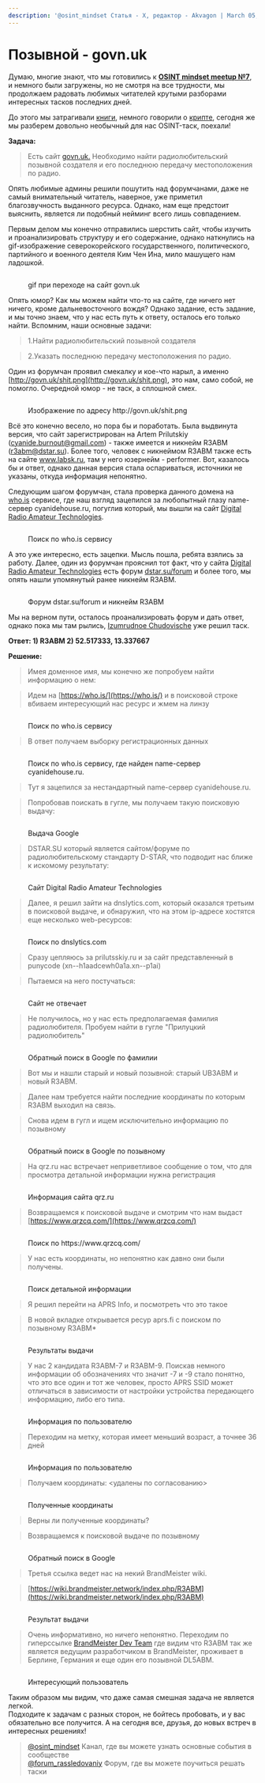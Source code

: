 ```yaml
---
description: '@osint_mindset Статья - X, редактор - Akvagon | March 05, 2023'
---
```


# Позывной - govn.uk

Думаю, многие знают, что мы готовились к [**OSINT mindset meetup №7**](https://t.me/osint\_mindset/211), и немного были загружены, но не смотря на все трудности, мы продолжаем радовать любимых читателей крутыми разборами интересных тасков последних дней.

До этого мы затрагивали [книги](https://osint-mindset.gitbook.io/cases/kogda-chitaesh-zapominai-oblozhku-or-osint-27), немного говорили о [крипте](https://osint-mindset.gitbook.io/cases/kriptu-v-massy), сегодня же мы разберем довольно необычный для нас OSINT-таск, поехали!

**Задача:**

> Есть сайт [govn.uk.](http://govn.uk/) Необходимо найти радиолюбительский позывной создателя и его последнюю передачу местоположения по радио.

Опять любимые админы решили пошутить над форумчанами, даже не самый внимательный читатель, наверное, уже приметил благозвучность выданного ресурса. Однако, нам еще предстоит выяснить, является ли подобный нейминг всего лишь совпадением.

Первым делом мы конечно отправились шерстить сайт, чтобы изучить и проанализировать структуру и его содержание, однако наткнулись на gif-изображение северокорейского государственного, политического, партийного и военного деятеля Ким Чен Ина, мило машущего нам ладошкой.

<figure><img src="https://telegra.ph/file/f8ed0dd63443ba0f983a4.gif" alt=""><figcaption><p>gif при переходе на сайт govn.uk</p></figcaption></figure>

Опять юмор? Как мы можем найти что-то на сайте, где ничего нет ничего, кроме дальневосточного вождя? Однако задание, есть задание, и мы точно знаем, что у нас есть путь к ответу, осталось его только найти. Вспомним, наши основные задачи:

> 1.Найти радиолюбительский позывной создателя

> 2.Указать последнюю передачу местоположения по радио.

Один из форумчан проявил смекалку и кое-что нарыл, а именно [http://govn.uk/shit.png](http://govn.uk/shit.png), это нам, само собой, не помогло. Очередной юмор - не таск, а сплошной смех.

<figure><img src="https://telegra.ph/file/c1d4777f239c48b453834.png" alt=""><figcaption><p>Изображение по адресу http://govn.uk/shit.png</p></figcaption></figure>

Всё это конечно весело, но пора бы и поработать. Была выдвинута версия, что сайт зарегистрирован на Artem Prilutskiy (cyanide.burnout@gmail.com) - также имеется и никнейм R3ABM (r3abm@dstar.su). Более того, человек с никнеймом R3ABM также есть на сайте www.labsk.ru, там у него юзернейм - performer. Вот, казалось бы и ответ, однако данная версия стала оспариваться, источники не указаны, откуда информация непонятно.

Следующим шагом форумчан, стала проверка данного домена на [who.is](https://who.is/whois/govn.uk) сервисе, где наш взгляд зацепился за любопытный глазу name-сервер cyanidehouse.ru, погуглив который, мы вышли на сайт [Digital Radio Amateur Technologies](http://cloud.dstar.su/bootstrap/).

<figure><img src="https://telegra.ph/file/a08aafe5d7a1c142da836.jpg" alt=""><figcaption><p>Поиск по who.is сервису</p></figcaption></figure>

А это уже интересно, есть зацепки. Мысль пошла, ребята взялись за работу. Далее, один из форумчан прояснил тот факт, что у сайта [Digital Radio Amateur Technologies](http://cloud.dstar.su/bootstrap/) есть форум [dstar.su/forum](https://www.dstar.su/forum/index.php) и более того, мы опять нашли упомянутый ранее никнейм R3ABM.

<figure><img src="https://telegra.ph/file/37c6da9ac43f0612b06b1.jpg" alt=""><figcaption><p>Форум dstar.su/forum и никнейм R3ABM</p></figcaption></figure>

Мы на верном пути, осталось проанализировать форум и дать ответ, однако пока мы там рылись, [Izumrudnoe Chudovische](https://t.me/e12334444) уже решил таск.

**Ответ: 1) R3ABM 2) 52.517333, 13.337667**

**Решение:**

> Имея доменное имя, мы конечно же попробуем найти информацию о нем:

> Идем на [https://who.is/](https://who.is/) и в поисковой строке вбиваем интересующий нас ресурс и жмем на линзу

<figure><img src="https://telegra.ph/file/ba3b5b0c00b6a3153785d.png" alt=""><figcaption><p>Поиск по who.is сервису</p></figcaption></figure>

> В ответ получаем выборку регистрационных данных

<figure><img src="https://telegra.ph/file/87fd46099729a4e179b87.png" alt=""><figcaption><p>Поиск по who.is сервису, где найден name-сервер cyanidehouse.ru.</p></figcaption></figure>

> Тут я зацепился за нестандартный name-сервер cyanidehouse.ru.

> Попробовав поискать в гугле, мы получаем такую поисковую выдачу:

<figure><img src="https://telegra.ph/file/39e4e598514c1de88ddeb.png" alt=""><figcaption><p>Выдача Google</p></figcaption></figure>

> DSTAR.SU который является сайтом/форуме по радиолюбительскому стандарту D-STAR, что подводит нас ближе к искомому результату:

<figure><img src="https://telegra.ph/file/7e14a32a2ba19a0805a60.png" alt=""><figcaption><p>Сайт Digital Radio Amateur Technologies</p></figcaption></figure>

> Далее, я решил зайти на dnslytics.com, который оказался третьим в поисковой выдаче, и обнаружил, что на этом ip-адресе хостятся еще несколько web-ресурсов:

<figure><img src="https://telegra.ph/file/a76de229f14db561a0d93.png" alt=""><figcaption><p>Поиск по dnslytics.com</p></figcaption></figure>

> Сразу цепляюсь за prilutsskiy.ru и за сайт представленный в punycode (xn--h1aadcewh0a1a.xn--p1ai)

> Пытаемся на него постучаться:

<figure><img src="https://telegra.ph/file/4b1776c340b383a300b54.png" alt=""><figcaption><p>Сайт не отвечает</p></figcaption></figure>

> Не получилось, но у нас есть предполагаемая фамилия радиолюбителя. Пробуем найти в гугле "Прилуцкий радиолюбитель"

<figure><img src="https://telegra.ph/file/9a437c599d22147b850e9.png" alt=""><figcaption><p>Обратный поиск в Google по фамилии</p></figcaption></figure>

> Вот мы и нашли старый и новый позывной: старый UB3ABM и новый R3ABM.

> Далее нам требуется найти последние координаты по которым R3ABM выходил на связь.

> Снова идем в гугл и ищем исключительно информацию по позывному

<figure><img src="https://telegra.ph/file/ac2699b1b7b4b8ad7246e.png" alt=""><figcaption><p>Обратный поиск в Google по позывному</p></figcaption></figure>

> На qrz.ru нас встречает неприветливое сообщение о том, что для просмотра детальной информации нужна регистрация

<figure><img src="https://telegra.ph/file/2c843ebfc0d527df8bf60.png" alt=""><figcaption><p>Информация сайта qrz.ru</p></figcaption></figure>

> Возвращаемся к поисковой выдаче и смотрим что нам выдаст [https://www.qrzcq.com/](https://www.qrzcq.com/)

<figure><img src=".gitbook/assets/image (3).jpg" alt=""><figcaption><p>Поиск по https://www.qrzcq.com/</p></figcaption></figure>

> У нас есть координаты, но непонятно как давно они были получены.

<figure><img src=".gitbook/assets/image (2).jpg" alt=""><figcaption><p>Поиск детальной информации</p></figcaption></figure>

> Я решил перейти на APRS Info, и посмотреть что это такое

> В новой вкладке открывается ресур aprs.fi с поиском по позывному R3ABM\*

<figure><img src="https://telegra.ph/file/bc057cb79b0c5e2f3848a.png" alt=""><figcaption><p>Результаты выдачи</p></figcaption></figure>

> У нас 2 кандидата R3ABM-7 и R3ABM-9. Поискав немного информации об обозначениях что значит -7 и -9 стало понятно, что это все один и тот же человек, просто APRS SSID может отличаться в зависимости от настройки устройства передающего информацию, либо его типа.

<figure><img src="https://telegra.ph/file/234f270b0614f6b350c7a.png" alt=""><figcaption><p>Информация по пользователю</p></figcaption></figure>

> Переходим на метку, которая имеет меньший возраст, а точнее 36 дней

<figure><img src=".gitbook/assets/image.jpg" alt=""><figcaption><p>Информация по пользователю</p></figcaption></figure>

> Получаем координаты: <удалены по согласованию>

<figure><img src=".gitbook/assets/image (1).jpg" alt=""><figcaption><p>Полученные координаты</p></figcaption></figure>

> Верны ли полученные координаты?

> Возвращаемся к поисковой выдаче по позывному

<figure><img src=".gitbook/assets/image (4).jpg" alt=""><figcaption><p>Обратный поиск в Google</p></figcaption></figure>

> Третья ссылка ведет нас на некий BrandMeister wiki.

> [https://wiki.brandmeister.network/index.php/R3ABM](https://wiki.brandmeister.network/index.php/R3ABM)

<figure><img src="https://telegra.ph/file/cfd2834af86d478a7898f.png" alt=""><figcaption><p>Результат выдачи</p></figcaption></figure>

> Очень информативно, но ничего непонятно. Переходим по гиперссылке [BrandMeister Dev Team](https://brandmeister.network/?page=team) где видим что R3ABM так же является ведущим разработчиком в BrandMeister, проживает в Берлине, Германия и еще один его позывной DL5ABM.

<figure><img src="https://telegra.ph/file/77e8012666eefc117b75d.png" alt=""><figcaption><p>Интересующий пользователь</p></figcaption></figure>

Таким образом мы видим, что даже самая смешная задача не является легкой.\
Подходите к задачам с разных сторон, не бойтесь пробовать, и у вас обязательно все получится. А на сегодня все, друзья, до новых встреч в интересных решениях!

> [@osint\_mindset](https://t.me/osint\_mindset) Канал, где вы можете узнать основные события в сообществе[\
> @forum\_rassledovaniy](https://t.me/+GMxoDCvLO0k0MWRi) Форум, где вы можете поучиться решать таски
